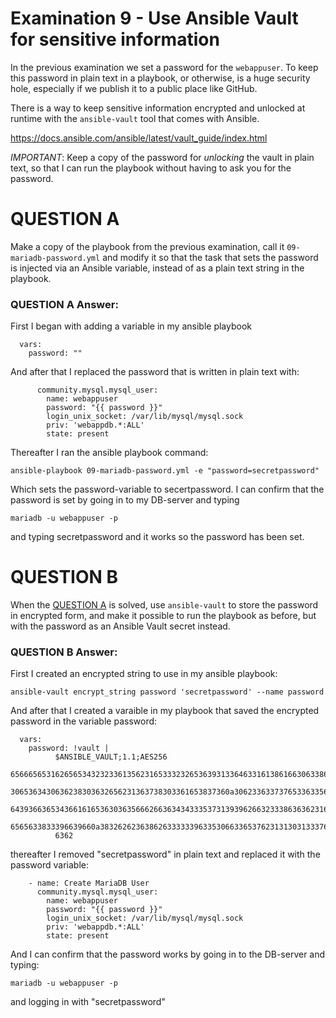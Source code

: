 # Examination 9 - Use Ansible Vault for sensitive information

In the previous examination we set a password for the `webappuser`. To keep this password
in plain text in a playbook, or otherwise, is a huge security hole, especially
if we publish it to a public place like GitHub.

There is a way to keep sensitive information encrypted and unlocked at runtime with the
`ansible-vault` tool that comes with Ansible.

https://docs.ansible.com/ansible/latest/vault_guide/index.html

*IMPORTANT*: Keep a copy of the password for _unlocking_ the vault in plain text, so that
I can run the playbook without having to ask you for the password.

# QUESTION A

Make a copy of the playbook from the previous examination, call it `09-mariadb-password.yml`
and modify it so that the task that sets the password is injected via an Ansible variable,
instead of as a plain text string in the playbook.

### QUESTION A Answer:
First I began with adding a variable in my ansible playbook
```
  vars:
    password: ""
```
And after that I replaced the password that is written in plain text with:
```    - name: Create MariaDB User
      community.mysql.mysql_user:
        name: webappuser
        password: "{{ password }}"
        login_unix_socket: /var/lib/mysql/mysql.sock
        priv: 'webappdb.*:ALL'
        state: present
```
Thereafter I ran the ansible playbook command:
```
ansible-playbook 09-mariadb-password.yml -e "password=secretpassword"
```
Which sets the password-variable to secertpassword.
I can confirm that the password is set by going in to my DB-server and typing
```
mariadb -u webappuser -p
```
and typing secretpassword and it works so the password has been set.


# QUESTION B

When the [QUESTION A](#question-a) is solved, use `ansible-vault` to store the password in encrypted
form, and make it possible to run the playbook as before, but with the password as an
Ansible Vault secret instead.

### QUESTION B Answer:
First I created an encrypted string to use in my ansible playbook:
```
ansible-vault encrypt_string password 'secretpassword' --name password
```
And after that I created a varaible in my playbook that saved the encrypted password in the variable password:
```
  vars:
    password: !vault |
          $ANSIBLE_VAULT;1.1;AES256
          65666565316265653432323361356231653332326536393133646331613861663063386434663039
          3065363430636238303632656231363738303361653837360a306233633737653363356132303239
          64393663653436616165363036356662663634343335373139396266323338636362316333333761
          6565633833396639660a383262623638626333333963353066336537623131303133376162323065
          6362
```
thereafter I removed "secretpassword" in plain text and replaced it with the password variable:
```
    - name: Create MariaDB User
      community.mysql.mysql_user:
        name: webappuser
        password: "{{ password }}"
        login_unix_socket: /var/lib/mysql/mysql.sock
        priv: 'webappdb.*:ALL'
        state: present
```
And I can confirm that the password works by going in to the DB-server and typing:
```
mariadb -u webappuser -p
```
and logging in with "secretpassword"
